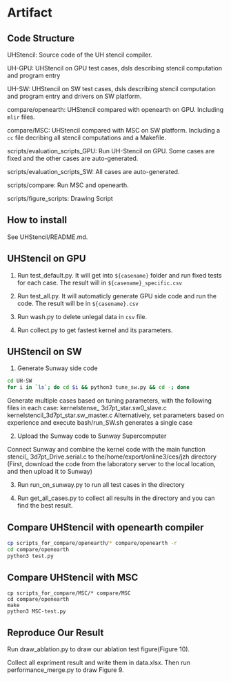 # Artifact

## Code Structure
UHStencil: Source code of the UH stencil compiler.

UH-GPU: UHStencil on GPU test cases, dsls describing stencil computation and program entry

UH-SW: UHStencil on SW test cases, dsls describing stencil computation and program entry and drivers on SW platform.

compare/openearth: UHStencil compared with openearth on GPU. Including `mlir` files.

compare/MSC: UHStencil compared with MSC on SW platform. Including a `cc` file decribing all stencil computations and a Makefile.


scripts/evaluation_scripts_GPU: 
Run UH-Stencil on GPU. Some cases are fixed and the other cases are auto-generated.

scripts/evaluation_scripts_SW: All cases are auto-generated.

scripts/compare: Run MSC and openearth.

scripts/figure_scripts: Drawing Script

## How to install

See UHStencil/README.md.


## UHStencil on GPU
1. Run test_default.py. It will get into `${casename}` folder and run fixed tests for each case. The result will in `${casename}_specific.csv`

2. Run test_all.py. It will automaticly generate GPU side code and run the code. The result will be in `${casename}.csv`

3. Run wash.py to delete unlegal data in `csv` file.

4. Run collect.py to get fastest kernel and its parameters.



## UHStencil on SW

1. Generate Sunway side code

```bash
cd UH-SW
for i in `ls`; do cd $i && python3 tune_sw.py && cd -; done
```

Generate multiple cases based on tuning parameters, with the following files in each case: kernelstense_ 3d7pt_star.sw0_slave.c kernelstencil_3d7pt_star.sw_master.c
Alternatively, set parameters based on experience and execute bash/run_SW.sh generates a single case

2. Upload the Sunway code to Sunway Supercomputer

Connect Sunway and combine the kernel code with the main function stencil_ 3d7pt_Drive.serial.c to the/home/export/online3/ces/jzh directory
(First, download the code from the laboratory server to the local location, and then upload it to Sunway)

3. Run run_on_sunway.py to run all test cases in the directory

4. Run get_all_cases.py to collect all results in the directory and you can find the best result.

## Compare UHStencil with openearth compiler

```sh
cp scripts_for_compare/openearth/* compare/openearth -r
cd compare/openearth 
python3 test.py

```

## Compare UHStencil with MSC
```
cp scripts_for_compare/MSC/* compare/MSC
cd compare/openearth 
make
python3 MSC-test.py
```

## Reproduce Our Result
Run draw_ablation.py to draw our ablation test figure(Figure 10).

Collect all expriment result and write them in data.xlsx. Then run performance_merge.py to draw Figure 9.
